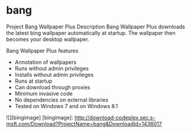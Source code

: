 # bang
Project Bang Wallpaper Plus Description
Bang Wallpaper Plus downloads the latest bing wallpaper automatically at startup. The wallpaper then becomes your desktop wallpaper. 

Bang Wallpaper Plus features
- Annotation of wallpapers
- Runs without admin privileges
- Installs without admin privileges
- Runs at startup
- Can download through proxies
- Minimum invasive code
- No dependencies on external libraries
- Tested on Windows 7 and on Windows 8.1

![][bingimage]
[bingimage]: http://download-codeplex.sec.s-msft.com/Download?ProjectName=bang&DownloadId=1436017
